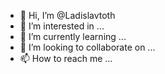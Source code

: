 - 👋 Hi, I’m @Ladislavtoth
- 👀 I’m interested in ...
- 🌱 I’m currently learning ...
- 💞️ I’m looking to collaborate on ...
- 📫 How to reach me ...

<!---
Ladislavtoth/Ladislavtoth is a ✨ special ✨ repository because its `README.md` (this file) appears on your GitHub profile.
You can click the Preview link to take a look at your changes.
--->
